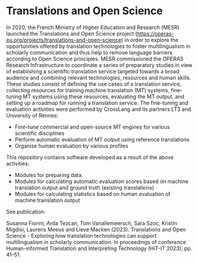# Translations and Open Science

In 2020, the French Ministry of Higher Education and Research (MESR) launched the Translations and Open Science
project (https://operas-eu.org/projects/translations-and-open-science) in order to explore the opportunities offered by
translation technologies to foster multilingualism in scholarly communication and thus help to remove language barriers
according to Open Science principles. MESR commissioned the OPERAS Research Infrastructure to coordinate a series of
preparatory studies in view of establishing a scientific translation service targeted towards a broad audience and
combining relevant technologies, resources and human skills. These studies consist of defining the use cases of a
translation service, collecting resources for training machine translation (MT) systems, fine-tuning MT systems using
these resources, evaluating the MT output, and setting up a roadmap for running a translation service. The fine-tuning
and evaluation activities were performed by CrossLang and its partners LT3 and University of Rennes:

- Fine-tune commercial and open-source MT engines for various scientific disciplines
- Perform automatic evaluation of MT output using reference translations
- Organise human evaluation by various profiles

This repository contains software developed as a result of the above activities:

- Modules for preparing data
- Modules for calculating automatic evaluation scores based on machine translation output and ground truth (existing
  translations)
- Modules for calculating statistics based on human evaluation of machine translation output

See publication:

Susanna Fiorini, Arda Tezcan, Tom Vanallemeersch, Sara Szoc, Kristin Migdisi, Laurens Meeus and Lieve Macken (2023).
Translations and Open Science - Exploring how translation technologies can support multilingualism in scholarly
communication. In proceedings of conference Human-informed Translation and Interpreting Technology (HiT-IT 2023), pp.
41–51.